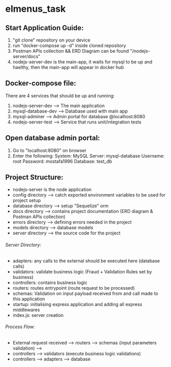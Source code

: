 # elmenus_task

## Start Application Guide:

1. "git clone" repository on your device
2. run "docker-compose up -d" inside cloned repository
3. Postman APIs collection && ERD Diagram can be found "/nodejs-server/docs"
4. nodejs-server-dev is the main-app, it waits for mysql to be up and haelthy, then the main-app will appear in docker hub

## Docker-compose file:

There are 4 services that should be up and running:

1. nodejs-server-dev --> The main application
2. mysql-database-dev --> Database used with main app
3. mysql-adminer --> Admin portal for database @localhost:8080
4. nodejs-server-test --> Service that runs unit/integration tests

## Open database admin portal:

1. Go to "localhost:8080" on browser
2. Enter the following:
   System: MySQL
   Server: mysql-database
   Username: root
   Password: mostafa1996
   Database: test_db

## Project Structure:

- nodejs-server is the node application
- config directory --> catch exported environment variables to be used for project setup
- database directory --> setup "Sequelize" orm
- docs directory --> contains project documentation (ERD diagram & Postman APIs collection)
- errors directory --> defining errors needed in the project
- models directory --> database models
- server directory --> the source code for the project

###### Server Directory:

- adapters: any calls to the external should be executed here (database calls)
- validators: validate business logic (Fraud + Validation Rules set by business)
- controllers: contains business logic
- routers: routes entrypoint (route request to be processed)
- schemas: Validation on input payload received from and call made to this application
- startup: initialising express application and adding all express middlewares
- index.js: server creation

###### Process Flow:

- External request received --> routers --> schemas (input parameters validation) -->
- controllers --> validators (execute business logic validations)
- controllers --> adapters --> database
